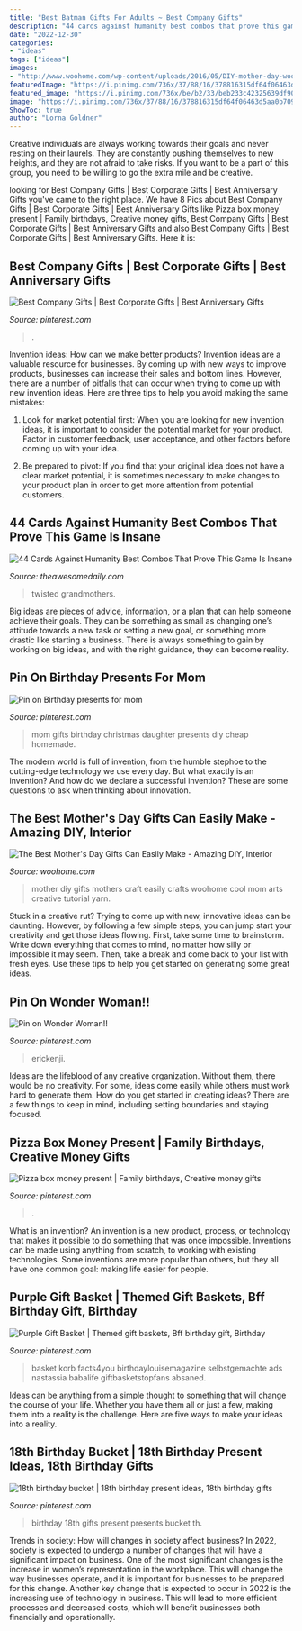 ```yaml
---
title: "Best Batman Gifts For Adults ~ Best Company Gifts"
description: "44 cards against humanity best combos that prove this game is insane"
date: "2022-12-30"
categories:
- "ideas"
tags: ["ideas"]
images:
- "http://www.woohome.com/wp-content/uploads/2016/05/DIY-mother-day-woohome-17.jpg"
featuredImage: "https://i.pinimg.com/736x/37/88/16/378816315df64f06463d5aa0b70979d4.jpg"
featured_image: "https://i.pinimg.com/736x/be/b2/33/beb233c42325639df906710fdc00b161.jpg"
image: "https://i.pinimg.com/736x/37/88/16/378816315df64f06463d5aa0b70979d4.jpg"
ShowToc: true
author: "Lorna Goldner"
---
```



Creative individuals are always working towards their goals and never resting on their laurels. They are constantly pushing themselves to new heights, and they are not afraid to take risks. If you want to be a part of this group, you need to be willing to go the extra mile and be creative.

	

		
looking for Best Company Gifts | Best Corporate Gifts | Best Anniversary Gifts you've came to the right place. We have 8 Pics about Best Company Gifts | Best Corporate Gifts | Best Anniversary Gifts like Pizza box money present | Family birthdays, Creative money gifts, Best Company Gifts | Best Corporate Gifts | Best Anniversary Gifts and also Best Company Gifts | Best Corporate Gifts | Best Anniversary Gifts. Here it is:
		
    
## Best Company Gifts | Best Corporate Gifts | Best Anniversary Gifts

<img loading=lazy src="https://i.pinimg.com/736x/8c/88/5f/8c885f27a885d12c0f01c8f94fddb7ec.jpg" onerror="this.onerror=null;this.src='https://tse2.mm.bing.net/th?id=OIP.ELLbFSIDm-81DlhzafR-bgHaLG&amp;pid=15.1';" alt="Best Company Gifts | Best Corporate Gifts | Best Anniversary Gifts">

_Source: pinterest.com_

>. 

	

Invention ideas: How can we make better products?
Invention ideas are a valuable resource for businesses. By coming up with new ways to improve products, businesses can increase their sales and bottom lines. However, there are a number of pitfalls that can occur when trying to come up with new invention ideas. Here are three tips to help you avoid making the same mistakes:
1. Look for market potential first: When you are looking for new invention ideas, it is important to consider the potential market for your product. Factor in customer feedback, user acceptance, and other factors before coming up with your idea.

2. Be prepared to pivot: If you find that your original idea does not have a clear market potential, it is sometimes necessary to make changes to your product plan in order to get more attention from potential customers.

    
## 44 Cards Against Humanity Best Combos That Prove This Game Is Insane

<img loading=lazy src="https://theawesomedaily.com/wp-content/uploads/2016/12/cards-against-humanity-best-combos-25-1.jpg" onerror="this.onerror=null;this.src='https://tse1.mm.bing.net/th?id=OIP.jECGZpI6DhzeH6Xm2Hs3cwHaLH&amp;pid=15.1';" alt="44 Cards Against Humanity Best Combos That Prove This Game Is Insane">

_Source: theawesomedaily.com_

>twisted grandmothers. 

	

Big ideas are pieces of advice, information, or a plan that can help someone achieve their goals. They can be something as small as changing one’s attitude towards a new task or setting a new goal, or something more drastic like starting a business. There is always something to gain by working on big ideas, and with the right guidance, they can become reality.

    
## Pin On Birthday Presents For Mom

<img loading=lazy src="https://i.pinimg.com/736x/be/b2/33/beb233c42325639df906710fdc00b161.jpg" onerror="this.onerror=null;this.src='https://tse3.mm.bing.net/th?id=OIP.udrRgjHPNynW8diS8P9SiAHaKd&amp;pid=15.1';" alt="Pin on Birthday presents for mom">

_Source: pinterest.com_

>mom gifts birthday christmas daughter presents diy cheap homemade. 

	

The modern world is full of invention, from the humble stephoe to the cutting-edge technology we use every day. But what exactly is an invention? And how do we declare a successful invention? These are some questions to ask when thinking about innovation.

    
## The Best Mother&#039;s Day Gifts Can Easily Make - Amazing DIY, Interior

<img loading=lazy src="http://www.woohome.com/wp-content/uploads/2016/05/DIY-mother-day-woohome-17.jpg" onerror="this.onerror=null;this.src='https://tse1.mm.bing.net/th?id=OIP.e7F-dkkdd0qXsA-Exa9bmgHaRO&amp;pid=15.1';" alt="The Best Mother&#039;s Day Gifts Can Easily Make - Amazing DIY, Interior">

_Source: woohome.com_

>mother diy gifts mothers craft easily crafts woohome cool mom arts creative tutorial yarn. 

	

Stuck in a creative rut? Trying to come up with new, innovative ideas can be daunting. However, by following a few simple steps, you can jump start your creativity and get those ideas flowing. First, take some time to brainstorm. Write down everything that comes to mind, no matter how silly or impossible it may seem. Then, take a break and come back to your list with fresh eyes. Use these tips to help you get started on generating some great ideas.

    
## Pin On Wonder Woman!!

<img loading=lazy src="https://i.pinimg.com/736x/d6/54/82/d654820c566381de7c921437b140d3d3--batman-wonder-woman-wonder-women.jpg" onerror="this.onerror=null;this.src='https://tse3.mm.bing.net/th?id=OIP.JkDos0WfK3tlFZ-xvV8WYwHaLU&amp;pid=15.1';" alt="Pin on Wonder Woman!!">

_Source: pinterest.com_

>erickenji. 

	

Ideas are the lifeblood of any creative organization. Without them, there would be no creativity. For some, ideas come easily while others must work hard to generate them. How do you get started in creating ideas? There are a few things to keep in mind, including setting boundaries and staying focused.

    
## Pizza Box Money Present | Family Birthdays, Creative Money Gifts

<img loading=lazy src="https://i.pinimg.com/736x/37/88/16/378816315df64f06463d5aa0b70979d4.jpg" onerror="this.onerror=null;this.src='https://tse2.mm.bing.net/th?id=OIP.v2VZ2Ubj7ZICNV9OHdBCDQHaNL&amp;pid=15.1';" alt="Pizza box money present | Family birthdays, Creative money gifts">

_Source: pinterest.com_

>. 

	

What is an invention?
An invention is a new product, process, or technology that makes it possible to do something that was once impossible. Inventions can be made using anything from scratch, to working with existing technologies. Some inventions are more popular than others, but they all have one common goal: making life easier for people.

    
## Purple Gift Basket | Themed Gift Baskets, Bff Birthday Gift, Birthday

<img loading=lazy src="https://i.pinimg.com/736x/49/ca/6b/49ca6b235f1880d4b7ea5e19d732abfb.jpg" onerror="this.onerror=null;this.src='https://tse4.mm.bing.net/th?id=OIP.hkDRctGjyiygvI5--TLXPwHaJ3&amp;pid=15.1';" alt="Purple Gift Basket | Themed gift baskets, Bff birthday gift, Birthday">

_Source: pinterest.com_

>basket korb facts4you birthdaylouisemagazine selbstgemachte ads nastassia babalife giftbasketstopfans absaned. 

	

Ideas can be anything from a simple thought to something that will change the course of your life. Whether you have them all or just a few, making them into a reality is the challenge. Here are five ways to make your ideas into a reality.

    
## 18th Birthday Bucket | 18th Birthday Present Ideas, 18th Birthday Gifts

<img loading=lazy src="https://i.pinimg.com/736x/48/f9/02/48f902b8b2a9c0f7ea3dc7fea77d87e5--milestone-birthdays-th-birthday-presents.jpg" onerror="this.onerror=null;this.src='https://tse3.mm.bing.net/th?id=OIP.ZjTjJUMCLHVei4DsSCxhIAHaJ3&amp;pid=15.1';" alt="18th birthday bucket | 18th birthday present ideas, 18th birthday gifts">

_Source: pinterest.com_

>birthday 18th gifts present presents bucket th. 

	

Trends in society: How will changes in society affect business?
In 2022, society is expected to undergo a number of changes that will have a significant impact on business. One of the most significant changes is the increase in women’s representation in the workplace. This will change the way businesses operate, and it is important for businesses to be prepared for this change. Another key change that is expected to occur in 2022 is the increasing use of technology in business. This will lead to more efficient processes and decreased costs, which will benefit businesses both financially and operationally.

